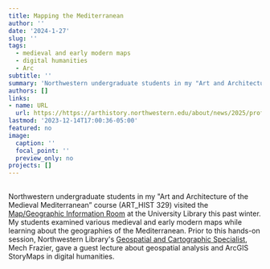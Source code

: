 ```yaml
---
title: Mapping the Mediterranean
author: ''
date: '2024-1-27'
slug: ''
tags:
  - medieval and early modern maps
  - digital humanities
  - Arc
subtitle: ''
summary: 'Northwestern undergraduate students in my "Art and Architecture of the Medieval Mediterranean” course (ART_HIST 329) visited the [Map/Geographic Information Room](https://www.library.northwestern.edu/visit/maps/university-library-lower-level/) at the University Library this past winter.'
authors: []
links:
- name: URL
  url: https://https://arthistory.northwestern.edu/about/news/2025/prof-bihter-eseners-class-visited-the-university-library-to-examine-medieval-maps.html
lastmod: '2023-12-14T17:00:36-05:00'
featured: no
image:
  caption: ''
  focal_point: ''
  preview_only: no
projects: []
---
```


##

Northwestern undergraduate students in my "Art and Architecture of the Medieval Mediterranean” course (ART_HIST 329) visited the [Map/Geographic Information Room](https://www.library.northwestern.edu/visit/maps/university-library-lower-level/) at the University Library this past winter. My students examined various medieval and early modern maps while learning about the geographies of the Mediterranean. Prior to this hands-on session, Northwestern Library's [Geospatial and Cartographic Specialist](https://www.library.northwestern.edu/research/scholarly/geospatial-and-data-services.html), Mech Frazier, gave a guest lecture about geospatial analysis and ArcGIS StoryMaps in digital humanities. 


